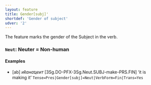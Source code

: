 ```yaml
---
layout: feature
title: Gender[subj]'
shortdef: 'Gender of subject'
udver: '2'
---
```


The feature marks the gender of the Subject in the verb.

### <a name="Neut">`Neut`</a>: Neuter = Non-human

#### Examples

* [ab] _иҟанаҵеит_ [3Sg.DO-PFX-3Sg.Neut.SUBJ-make-PRS.FIN] ‘it is making it’ `Tense=Pres|Gender[subj]=Neut|VerbForm=Fin|Trans=Yes`

